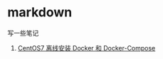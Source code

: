 # markdown
写一些笔记

1. [CentOS7 离线安装 Docker 和 Docker-Compose](https://github.com/tanghuan/markdown/blob/master/CentOS%E7%A6%BB%E7%BA%BF%E5%AE%89%E8%A3%85Docker%E5%92%8CDocker-Compose.md)
